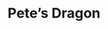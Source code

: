 ---
layout: question
year: 1977
title: Pete’s Dragon
question: What was the name of the town the events of the film <em>Pete's Dragon</em> occur in?
answer1: Passamaquoddy
answer2: Mysteria Cove
answer3: Lamplight Island
answer4: Emerald Isle
---